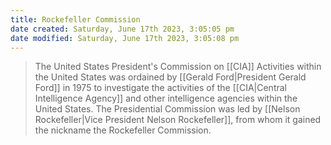 ```yaml
---
title: Rockefeller Commission
date created: Saturday, June 17th 2023, 3:05:05 pm
date modified: Saturday, June 17th 2023, 3:05:08 pm
---
```

> The United States President's Commission on [[CIA]] Activities within the United States was ordained by [[Gerald Ford|President Gerald Ford]] in 1975 to investigate the activities of the [[CIA|Central Intelligence Agency]] and other intelligence agencies within the United States. The Presidential Commission was led by [[Nelson Rockefeller|Vice President Nelson Rockefeller]], from whom it gained the nickname the Rockefeller Commission.